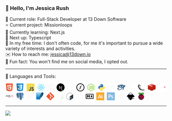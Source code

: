 ### :wave: Hello, I'm Jessica Rush

:bust_in_silhouette: Current role: Full-Stack Developer at 13 Down Software  
:star: Current project: Missionloops  
:seedling: Currently learning: Next.js  
:round_pushpin: Next up: Typescript  
:space_invader: In my free time: I don't often code, for me it's important to pursue a wide variety of interests and activities.  
:envelope: How to reach me: jessica@13down.io  
:orange_book: Fun fact: You won't find me on social media, I opted out.  

-----

:wrench: Languages and Tools:

<div>
  <img src="icons/html5-original.svg" title="HTML5" alt="HTML" width="25" height="25"/>&nbsp;
  <img src="icons/css3-original.svg" title="CSS3" alt="CSS" width="25" height="25"/>&nbsp;
  <img src="icons/javascript-original.svg" title="JavaScript" alt="JavaScript" width="25" height="25"/>&nbsp;
  <img src="icons/react-original.svg" title="React" alt="React" width="25" height="25"/>&nbsp;
  <img src="icons/nextjs-original-dark.svg#gh-dark-mode-only" title="NextJS" alt="NextJS" width="25" height="25"/>
  <img src="icons/nextjs-original.svg#gh-light-mode-only" title="NextJS" alt="NextJS" width="25" height="25"/>&nbsp;
  <img src="icons/socketio-original-dark.svg#gh-dark-mode-only" title="socket.io" alt="socket.io" width="25" height="25"/>
  <img src="icons/socketio-original.svg#gh-light-mode-only" title="socket.io" alt="socket.io" width="25" height="25"/>&nbsp;
  <img src="icons/nodejs-original.svg" title="NodeJS" alt="NodeJS" width="25" height="25"/>&nbsp;
  <img src="icons/python-original.svg" title="Python" alt="Python" width="25" height="25"/>&nbsp;
  <img src="icons/sphinx-custom-dark.svg#gh-dark-mode-only" title="Sphinx" alt="Sphinx" width="25" height="25"/>
  <img src="icons/sphinx-custom.svg#gh-light-mode-only" title="Sphinx" alt="Sphinx" width="25" height="25"/>&nbsp;
  <img src="icons/flask-original-dark.svg#gh-dark-mode-only" title="Flask" alt="Flask" width="25" height="25"/>
  <img src="icons/flask-original.svg#gh-light-mode-only" title="Flask" alt="Flask" width="25" height="25"/>&nbsp;
  <img src="icons/redis-original.svg" title="Redis" alt="Redis" width="25" height="25"/>&nbsp;
  <img src="icons/sqlalchemy-original-dark.svg#gh-dark-mode-only" title="SQLAlchemy" alt="SQLAlchemy" width="25" height="25"/>
  <img src="icons/sqlalchemy-original.svg#gh-light-mode-only" title="SQLAlchemy" alt="SQLAlchemy" width="25" height="25"/>&nbsp;
  <img src="icons/postgresql-plain.svg" title="Postgresql" alt="Postgresql" width="25" height="25"/>&nbsp;
  <img src="icons/sqlite-plain-dark.svg#gh-dark-mode-only" title="Sqlite" alt="Sqlite" width="25" height="25"/>
  <img src="icons/sqlite-original.svg#gh-light-mode-only" title="Sqlite" alt="Sqlite" width="25" height="25"/>&nbsp;
  <img src="icons/git-original.svg" title="Git" alt="Git" width="25" height="25"/>&nbsp;
  <img src="icons/bash-original-dark.svg#gh-dark-mode-only" title="Bash" alt="Bash" width="25" height="25"/>
  <img src="icons/bash-original.svg#gh-light-mode-only" title="Bash" alt="Bash" width="25" height="25"/>&nbsp;
  <img src="icons/markdown-original-dark.svg#gh-dark-mode-only" title="Markdown" alt="Markdown" width="25" height="25"/>
  <img src="icons/markdown-original.svg#gh-light-mode-only" title="Markdown" alt="Markdown" width="25" height="25"/>&nbsp;
  <img src="icons/illustrator-plain.svg" title="Illustrator" alt="Illustrator" width="25" height="25"/>&nbsp;
  <img src="icons/photoshop-plain.svg" title="Photoshop" alt="Photoshop" width="25" height="25"/>&nbsp;
  <img src="icons/inkscape-plain-dark.svg#gh-dark-mode-only" title="Inkscape" alt="Inkscape" width="25" height="25"/>
  <img src="icons/inkscape-plain.svg#gh-light-mode-only" title="Inkscape" alt="Inkscape" width="25" height="25"/>&nbsp;
  <img src="icons/raspberrypi-original.svg" title="RaspberryPi" alt="RaspberryPi" width="25" height="25"/>&nbsp;
</div>

-----

<!-- :fire: Github stats: -->

<!-- https://github.com/DenverCoder1/github-readme-streak-stats --> 
<!-- <a href="https://git.io/streak-stats">
  <picture>
    <source media="(prefers-color-scheme: dark)" srcset="http://github-readme-streak-stats.herokuapp.com?user=jessicarush&theme=dark&background=22272E00&border=444c56&ring=00CED1">
    <img alt="GitHub Streak Stats" src="http://github-readme-streak-stats.herokuapp.com?user=jessicarush&theme=default&border=d0d7de&ring=00CED1">
  </picture>
</a>&nbsp; -->

<!-- https://github.com/anuraghazra/github-readme-stats -->
<!-- <a href="https://github.com/anuraghazra/github-readme-stats">
  <picture>
    <source media="(prefers-color-scheme: dark)" srcset="https://github-readme-stats.vercel.app/api/top-langs/?username=jessicarush&layout=compact&langs_count=4&theme=dark&bg_color=22272E00&border_color=444c56">
    <img alt="GitHub Streak Stats" src="https://github-readme-stats.vercel.app/api/top-langs/?username=jessicarush&layout=compact&langs_count=4&theme=default&border_color=d0d7de">
  </picture>
</a> -->

<!-- https://github.com/antonkomarev/github-profile-views-counter -->
![](https://komarev.com/ghpvc/?username=jessicarush&color=00CED1)
